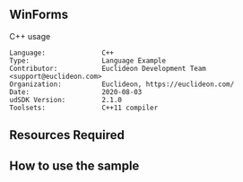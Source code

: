 ## WinForms

<!-- TODO: Write a brief abstract explaining this sample -->
C++ usage

<!-- TODO: Fill this section below with metadata about this sample-->
```
Language:              C++
Type:                  Language Example
Contributor:           Euclideon Development Team <support@euclideon.com>
Organization:          Euclideon, https://euclideon.com/
Date:                  2020-08-03
udSDK Version:         2.1.0
Toolsets:              C++11 compiler
```

## Resources Required
<!-- TODO: Fill this section below with the resources required to do this sample-->

## How to use the sample
<!-- TODO: Explain how this sample can be used and what is required to get it running -->

<!-- End -->
